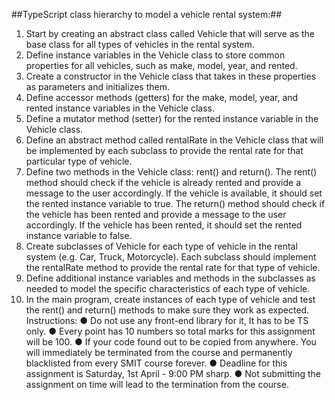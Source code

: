 ##TypeScript class hierarchy to model a vehicle rental system:##


1. Start by creating an abstract class called Vehicle that will serve as the base class
for all types of vehicles in the rental system.
2. Define instance variables in the Vehicle class to store common properties for all
vehicles, such as make, model, year, and rented.
3. Create a constructor in the Vehicle class that takes in these properties as
parameters and initializes them.
4. Define accessor methods (getters) for the make, model, year, and rented instance
variables in the Vehicle class.
5. Define a mutator method (setter) for the rented instance variable in the Vehicle
class.
6. Define an abstract method called rentalRate in the Vehicle class that will be
implemented by each subclass to provide the rental rate for that particular type
of vehicle.
7. Define two methods in the Vehicle class: rent() and return(). The rent() method
should check if the vehicle is already rented and provide a message to the user
accordingly. If the vehicle is available, it should set the rented instance variable to
true. The return() method should check if the vehicle has been rented and provide
a message to the user accordingly. If the vehicle has been rented, it should set
the rented instance variable to false.
8. Create subclasses of Vehicle for each type of vehicle in the rental system (e.g.
Car, Truck, Motorcycle). Each subclass should implement the rentalRate method
to provide the rental rate for that type of vehicle.
9. Define additional instance variables and methods in the subclasses as needed to
model the specific characteristics of each type of vehicle.
10. In the main program, create instances of each type of vehicle and test the rent()
and return() methods to make sure they work as expected.
Instructions:
● Do not use any front-end library for it, It has to be TS only.
● Every point has 10 numbers so total marks for this assignment will be 100.
● If your code found out to be copied from anywhere. You will immediately
be terminated from the course and permanently blacklisted from every
SMIT course forever.
● Deadline for this assignment is Saturday, 1st April - 9:00 PM sharp.
● Not submitting the assignment on time will lead to the termination from
the course.